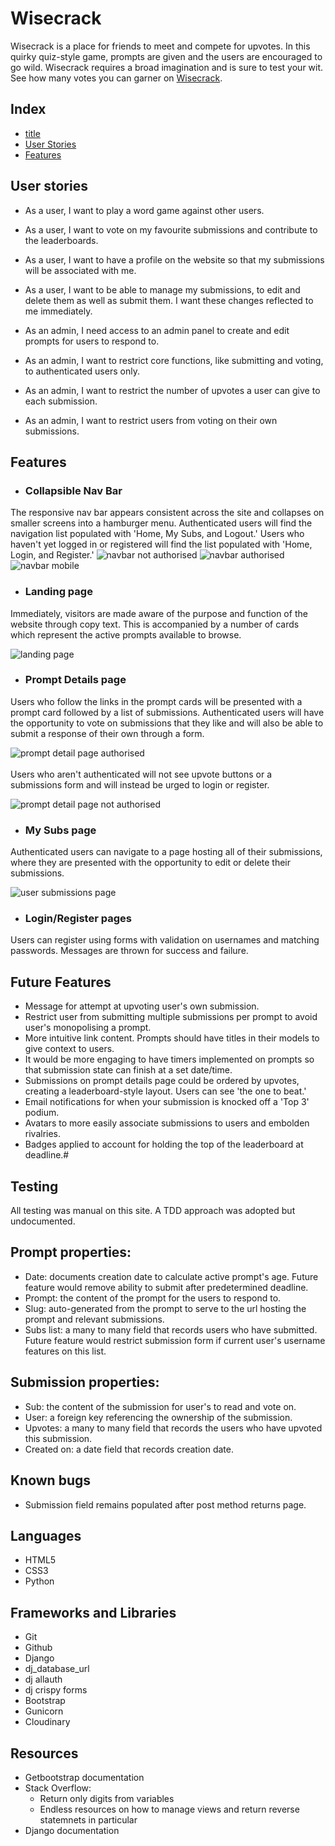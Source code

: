 # Wisecrack

Wisecrack is a place for friends to meet and compete for upvotes. In this quirky quiz-style game, prompts are given and the users are encouraged to go wild. 
Wisecrack requires a broad imagination and is sure to test your wit. <br>
See how many votes you can garner on [Wisecrack](https://wisecrack-django.herokuapp.com/).

## Index

- 	[title](#header)
- 	[User Stories](#user-stories)
- 	[Features](#features)

## User stories

- As a user, I want to play a word game against other users.
- As a user, I want to vote on my favourite submissions and contribute to the leaderboards.
- As a user, I want to have a profile on the website so that my submissions will be associated with me.
- As a user, I want to be able to manage my submissions, to edit and delete them as well as submit them. I want these changes reflected to me immediately.

- As an admin, I need access to an admin panel to create and edit prompts for users to respond to.
- As an admin, I want to restrict core functions, like submitting and voting, to authenticated users only.
- As an admin, I want to restrict the number of upvotes a user can give to each submission.
- As an admin, I want to restrict users from voting on their own submissions.

## Features

- ### Collapsible Nav Bar
The responsive nav bar appears consistent across the site and collapses on smaller screens into a hamburger menu.
Authenticated users will find the navigation list populated with 'Home, My Subs, and Logout.' 
Users who haven't yet logged in or registered will find the list populated with 'Home, Login, and Register.'
![navbar not authorised](/doc_media/nav1.jpg)
![navbar authorised](/doc_media/nav2.jpg)
![navbar mobile](/doc_media/nav_mob.jpg)

- ### Landing page
Immediately, visitors are made aware of the purpose and function of the website through copy text. 
This is accompanied by a number of cards which represent the active prompts available to browse.

![landing page](/doc_media/landing.jpg)

- ### Prompt Details page
Users who follow the links in the prompt cards will be presented with a prompt card followed by a list of submissions.
Authenticated users will have the opportunity to vote on submissions that they like and will also be able to submit a response of their own through a form.

![prompt detail page authorised](/doc_media/prompt_detail_auth.jpg)
<br><br>
Users who aren't authenticated will not see upvote buttons or a submissions form and will instead be urged to login or register.

![prompt detail page not authorised](/doc_media/prompt_detail_noauth.jpg)

- ### My Subs page
Authenticated users can navigate to a page hosting all of their submissions, where they are presented with the opportunity to edit or delete their submissions.

![user submissions page](/doc_media/my_subs.jpg)

- ### Login/Register pages
Users can register using forms with validation on usernames and matching passwords.
Messages are thrown for success and failure.

## Future Features
- Message for attempt at upvoting user's own submission.
- Restrict user from submitting multiple submissions per prompt to avoid user's monopolising a prompt.
- More intuitive link content. Prompts should have titles in their models to give context to users.
- It would be more engaging to have timers implemented on prompts so that submission state can finish at a set date/time.
- Submissions on prompt details page could be ordered by upvotes, creating a leaderboard-style layout. Users can see 'the one to beat.'
- Email notifications for when your submission is knocked off a 'Top 3' podium.
- Avatars to more easily associate submissions to users and embolden rivalries.
- Badges applied to account for holding the top of the leaderboard at deadline.#

## Testing
All testing was manual on this site. A TDD approach was adopted but undocumented.

## Prompt properties:
- Date: documents creation date to calculate active prompt's age. Future feature would remove ability to submit after predetermined deadline.
- Prompt: the content of the prompt for the users to respond to.
- Slug: auto-generated from the prompt to serve to the url hosting the prompt and relevant submissions.
- Subs list: a many to many field that records users who have submitted. Future feature would restrict submission form if current user's username features on this list.

## Submission properties: 
- Sub: the content of the submission for user's to read and vote on.
- User: a foreign key referencing the ownership of the submission.
- Upvotes: a many to many field that records the users who have upvoted this submission.
- Created on: a date field that records creation date.

## Known bugs

- Submission field remains populated after post method returns page.

## Languages
- HTML5
- CSS3
- Python

## Frameworks and Libraries
- Git
- Github
- Django
- dj_database_url
- dj allauth
- dj crispy forms
- Bootstrap
- Gunicorn
- Cloudinary

## Resources

- Getbootstrap documentation
- Stack Overflow:
    - Return only digits from variables
    - Endless resources on how to manage views and return reverse statemnets in particular
- Django documentation